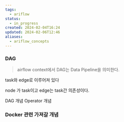 ```yaml
---
tags:
  - ariflow
status:
  - in_progress
created: 2024-02-04T16:24
updated: 2024-02-06T12:46
aliases:
  - ariflow_concepts
---
```



### DAG


> airflow context에서 DAG는 Data Pipeline을 의미한다.


task와  edge로 이루어져 있다

node 가 task이고 edge는 task간 의존성이다.

DAG 개념
Operator 개념

### Docker 관련 가져갈 개념
 



